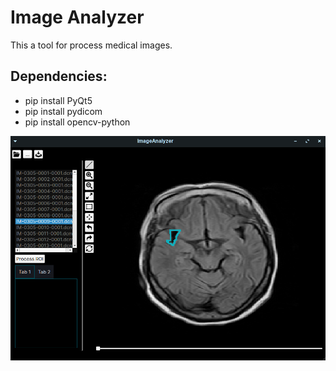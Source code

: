 # Image Analyzer 
This a tool for process medical images. 
## Dependencies:
- pip install PyQt5
- pip install pydicom
- pip install opencv-python

<img src="screenshots/screen1.png">
